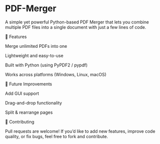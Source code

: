 # PDF-Merger
A simple yet powerful Python-based PDF Merger that lets you combine multiple PDF files into a single document with just a few lines of code.

🚀 Features

Merge unlimited PDFs into one

Lightweight and easy-to-use

Built with Python (using PyPDF2 / pypdf)

Works across platforms (Windows, Linux, macOS)

🔮 Future Improvements

Add GUI support

Drag-and-drop functionality

Split & rearrange pages

🤝 Contributing

Pull requests are welcome! If you’d like to add new features, improve code quality, or fix bugs, feel free to fork and contribute.
